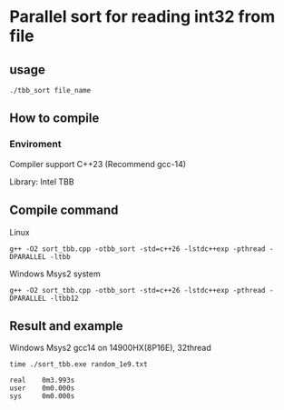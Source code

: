 # Parallel sort for reading int32 from file
## usage
```
./tbb_sort file_name
```
## How to compile
### Enviroment
Compiler support C++23 (Recommend gcc-14)

Library: Intel TBB
## Compile command
Linux
```
g++ -O2 sort_tbb.cpp -otbb_sort -std=c++26 -lstdc++exp -pthread -DPARALLEL -ltbb
```
Windows Msys2 system
```
g++ -O2 sort_tbb.cpp -otbb_sort -std=c++26 -lstdc++exp -pthread -DPARALLEL -ltbb12
```

## Result and example
Windows Msys2 gcc14 on 14900HX(8P16E), 32thread
```
time ./sort_tbb.exe random_1e9.txt

real    0m3.993s
user    0m0.000s
sys     0m0.000s
```